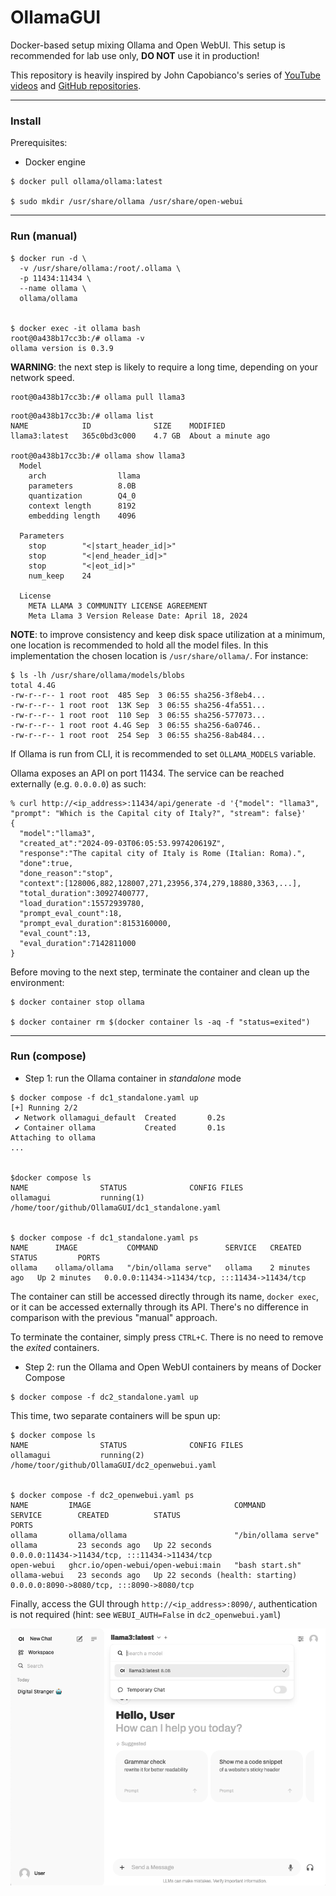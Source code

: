 # OllamaGUI
Docker-based setup mixing Ollama and Open WebUI. This setup is recommended for lab use only, **DO NOT** use it in production!

This repository is heavily inspired by John Capobianco's series of [YouTube videos](https://www.youtube.com/@johncapobianco2527) and [GitHub repositories](https://github.com/automateyournetwork).

---

### Install
Prerequisites:
- Docker engine

```
$ docker pull ollama/ollama:latest

$ sudo mkdir /usr/share/ollama /usr/share/open-webui
```

---

### Run (manual)
```
$ docker run -d \
  -v /usr/share/ollama:/root/.ollama \
  -p 11434:11434 \
  --name ollama \
  ollama/ollama


$ docker exec -it ollama bash
root@0a438b17cc3b:/# ollama -v
ollama version is 0.3.9
```

**WARNING**: the next step is likely to require a long time, depending on your network speed.
```
root@0a438b17cc3b:/# ollama pull llama3
```

```
root@0a438b17cc3b:/# ollama list
NAME         	ID          	SIZE  	MODIFIED
llama3:latest	365c0bd3c000	4.7 GB	About a minute ago

root@0a438b17cc3b:/# ollama show llama3
  Model
  	arch            	llama
  	parameters      	8.0B
  	quantization    	Q4_0
  	context length  	8192
  	embedding length	4096

  Parameters
  	stop    	"<|start_header_id|>"
  	stop    	"<|end_header_id|>"
  	stop    	"<|eot_id|>"
  	num_keep	24

  License
  	META LLAMA 3 COMMUNITY LICENSE AGREEMENT
  	Meta Llama 3 Version Release Date: April 18, 2024
```

**NOTE**: to improve consistency and keep disk space utilization at a minimum, one location is recommended to hold all the model files. In this implementation the chosen location is `/usr/share/ollama/`. For instance:
```
$ ls -lh /usr/share/ollama/models/blobs
total 4.4G
-rw-r--r-- 1 root root  485 Sep  3 06:55 sha256-3f8eb4...
-rw-r--r-- 1 root root  13K Sep  3 06:55 sha256-4fa551...
-rw-r--r-- 1 root root  110 Sep  3 06:55 sha256-577073...
-rw-r--r-- 1 root root 4.4G Sep  3 06:55 sha256-6a0746..
-rw-r--r-- 1 root root  254 Sep  3 06:55 sha256-8ab484...
```
If Ollama is run from CLI, it is recommended to set `OLLAMA_MODELS` variable.


Ollama exposes an API on port 11434. The service can be reached externally (e.g. `0.0.0.0`) as such:
```
% curl http://<ip_address>:11434/api/generate -d '{"model": "llama3", "prompt": "Which is the Capital city of Italy?", "stream": false}'
{
  "model":"llama3",
  "created_at":"2024-09-03T06:05:53.997420619Z",
  "response":"The capital city of Italy is Rome (Italian: Roma).",
  "done":true,
  "done_reason":"stop",
  "context":[128006,882,128007,271,23956,374,279,18880,3363,...],
  "total_duration":30927400777,
  "load_duration":15572939780,
  "prompt_eval_count":18,
  "prompt_eval_duration":8153160000,
  "eval_count":13,
  "eval_duration":7142811000
}
```

Before moving to the next step, terminate the container and clean up the environment:
```
$ docker container stop ollama

$ docker container rm $(docker container ls -aq -f "status=exited")
```

---

### Run (compose)
- Step 1: run the Ollama container in _standalone_ mode
```
$ docker compose -f dc1_standalone.yaml up
[+] Running 2/2
 ✔ Network ollamagui_default  Created       0.2s
 ✔ Container ollama           Created       0.1s
Attaching to ollama
...


$docker compose ls
NAME                STATUS              CONFIG FILES
ollamagui           running(1)          /home/toor/github/OllamaGUI/dc1_standalone.yaml


$ docker compose -f dc1_standalone.yaml ps
NAME      IMAGE           COMMAND               SERVICE   CREATED         STATUS         PORTS
ollama    ollama/ollama   "/bin/ollama serve"   ollama    2 minutes ago   Up 2 minutes   0.0.0.0:11434->11434/tcp, :::11434->11434/tcp
```

The container can still be accessed directly through its name, `docker exec`, or it can be accessed externally through its API. There's no difference in comparison with the previous "manual" approach.

To terminate the container, simply press `CTRL+C`. There is no need to remove the _exited_ containers.<br/>

- Step 2: run the Ollama and Open WebUI containers by means of Docker Compose
```
$ docker compose -f dc2_standalone.yaml up
```

This time, two separate containers will be spun up:
```
$ docker compose ls
NAME                STATUS              CONFIG FILES
ollamagui           running(2)          /home/toor/github/OllamaGUI/dc2_openwebui.yaml


$ docker compose -f dc2_openwebui.yaml ps
NAME         IMAGE                                COMMAND               SERVICE        CREATED          STATUS                             PORTS
ollama       ollama/ollama                        "/bin/ollama serve"   ollama         23 seconds ago   Up 22 seconds                      0.0.0.0:11434->11434/tcp, :::11434->11434/tcp
open-webui   ghcr.io/open-webui/open-webui:main   "bash start.sh"       ollama-webui   23 seconds ago   Up 22 seconds (health: starting)   0.0.0.0:8090->8080/tcp, :::8090->8080/tcp
```

Finally, access the GUI through `http://<ip_address>:8090/`, authentication is not required (hint: see `WEBUI_AUTH=False` in `dc2_openwebui.yaml`)<br/>

![Sample GUI screenshot](./assets/GUI.png)

